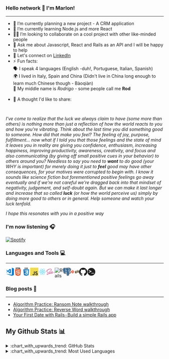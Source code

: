 ### Hello network 👋  I'm Marlon!
---

- :jigsaw: I’m currently planning a new project - A CRM application
- 🌱 I’m currently learning Node.js and more React
- :fist_right::fist_left:  I’m looking to collaborate on a cool project with other like-minded people
- 💬 Ask me about Javascript, React and Rails as an API and I will be happy to help
- :necktie: Let's connect on [LinkedIn](https://www.linkedin.com/in/marlon-braga/)
- :zap: Fun facts:<br/> 
     :speaking_head: I speak 4 languages (English -duh!, Portuguese, Italian, Spanish)<br/>
     :earth_africa: I lived in Italy, Spain and China (Didn't live in China long enough to learn much Chinese though - Bàoqiàn)<br/>
     :name_badge: My middle name is _Rodrigo_ - some people call me __Rod__<br/><br/>
- :deciduous_tree: A thought I'd like to share:

<br/>

   _I've come to realize that the luck we always claim to have (some more than others) is nothing more than just a reflection of how the world reacts to you and how you're vibrating. Think about the last time you did something good to someone. How did that make you feel? The feeling of joy, purpose, fulfillment... now what if I told you that those feelings and the state of mind it leaves you in reality are giving you confidence, enthusiasm, increasing happiness, improving productivity, awareness, creativity, and focus and also communicating (by giving off small positive cues in your behavior) to others around you? Needless to say you need to __want__ to do good (your WHY is important) for merely doing it just to __feel__ good may have other consequences, for your motives were corrupted to begin with. I know it sounds like science fiction but forementioned positive feelings go away eventually and if we're not careful we're dragged back into that mindset of negativity, judgement, and self-doubt again. But we can make it last longer and increase that so called __luck__ (or how the world perceive us) simply by doing more good to others or in general. Help someone and watch your luck tenfold._    
     
_I hope this resonates with you in a positive way_
<br/>

### I'm now listening :headphones:

[![Spotify](https://novatorem-six-rho.vercel.app/api/spotify)](https://open.spotify.com/user/1222217528)

### Languages and Tools :computer:
---
<div>
<img align="left" alt="Visual Studio Code" width="26px" src="https://raw.githubusercontent.com/github/explore/80688e429a7d4ef2fca1e82350fe8e3517d3494d/topics/visual-studio-code/visual-studio-code.png" />

<img align="left" alt="HTML5" width="26px" src="https://raw.githubusercontent.com/github/explore/80688e429a7d4ef2fca1e82350fe8e3517d3494d/topics/html/html.png" />

<img align="left" alt="CSS3" width="26px" src="https://raw.githubusercontent.com/github/explore/80688e429a7d4ef2fca1e82350fe8e3517d3494d/topics/css/css.png" />

<img align="left" alt="JavaScript" width="26px" src="https://raw.githubusercontent.com/github/explore/80688e429a7d4ef2fca1e82350fe8e3517d3494d/topics/javascript/javascript.png" />

<img align="left" alt="React" width="26px" src="https://raw.githubusercontent.com/github/explore/80688e429a7d4ef2fca1e82350fe8e3517d3494d/topics/react/react.png" />

<img align="left" alt="Sass" width="26px" src="https://raw.githubusercontent.com/github/explore/80688e429a7d4ef2fca1e82350fe8e3517d3494d/topics/sass/sass.png" />

<img align="left" alt="Rails" width="26px" src="https://cdn3.iconfinder.com/data/icons/popular-services-brands-vol-2/512/ruby-on-rails-512.png" />

<img align="left" alt="postgreSQL" width="26px" src="https://raw.githubusercontent.com/github/explore/80688e429a7d4ef2fca1e82350fe8e3517d3494d/topics/postgresql/postgresql.png" />

<img align="left" alt="Git" width="26px" src="https://raw.githubusercontent.com/github/explore/80688e429a7d4ef2fca1e82350fe8e3517d3494d/topics/git/git.png" />

<img align="left" alt="GitHub" width="26px" src="https://raw.githubusercontent.com/github/explore/78df643247d429f6cc873026c0622819ad797942/topics/github/github.png" />

<img align="left" alt="Terminal" width="26px" src="https://raw.githubusercontent.com/github/explore/80688e429a7d4ef2fca1e82350fe8e3517d3494d/topics/terminal/terminal.png" />
</div>

<br />
<br />

### Blog posts :newspaper:
---

- [Algorithm Practice: Ransom Note walkthrough](https://medium.com/@rdg.brg/algorithm-practice-ransom-note-walkthrough-b89cfcb25324)
- [Algorithm Practice: Reverse Word walkthrough](https://medium.com/@rdg.brg/algorithm-practice-reverse-word-walkthrough-a1d8d4535abd)
- [Your First Date with Rails - Build a simple Rails app](https://medium.com/@rdg.brg/your-first-date-with-rails-build-a-simple-rails-app-and-learn-a-few-dating-tips-728253ecc15c)


My Github Stats :bar_chart:
---
<details>
  <summary>:chart_with_upwards_trend: GitHub Stats</summary>

  <img align="left" alt="Marlon's GitHub Stats" src="https://github-readme-stats.vercel.app/api?username=mrdbrg&show_icons=true&hide_border=true"/>

</details>

<details>
  <summary>:chart_with_upwards_trend: Most Used Languages</summary>

<img align="left" alt="Marlon's GitHub Top Languages" src="https://github-readme-stats.vercel.app/api/top-langs/?username=mrdbrg" />

</details>

